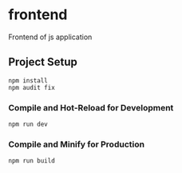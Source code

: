 # frontend
Frontend of js application

## Project Setup
```shell
npm install
npm audit fix
```

### Compile and Hot-Reload for Development
```shell
npm run dev
```

### Compile and Minify for Production
```shell
npm run build
```

